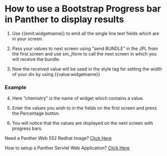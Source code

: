 # How to use a Bootstrap Progress bar in Panther to display results

1) Use {{emit:widgetname}} to emit all the single line text fields which are in your screen.

2) Pass your values to next screen using “send BUNDLE” in the JPL from the first screen and use sm_jform to call the next screen in which you will receive the bundle.

3) Now the received value will be used in the style tag for setting the width of your div by using {{value:widgetname}}

### Example

<div class="progress">

<div class="progress-bar progress-bar-info progress-bar-striped" role="progressbar" aria-valuenow="70" aria-valuemin="0" aria-valuemax="100" style="width:{{value:chemistry}}%">

4) Here “chemistry” is the name of widget which contains a value.

5) Enter the values you wish to in the fields on the first screen and press the Percentage button.

6) You will notice that the values are displayed on the next screen with progress bars.

Need a Panther Web 552 Redhat Image? [Click Here](https://hub.docker.com/r/prolificspanther/pantherweb)

How to setup a Panther Servlet Web Application? [Click Here](https://github.com/ProlificsPanther/PantherWeb/releases)
